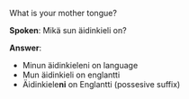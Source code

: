 What is your mother tongue?

**Spoken**: Mikä sun äidinkieli on?

**Answer**:

- Minun äidinkieleni on language
- Mun äidinkieli on englantti
- Äidinkiele**ni** on Englantti (possesive suffix)